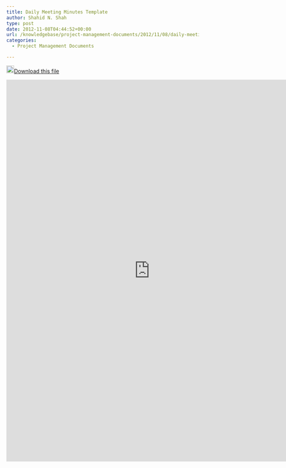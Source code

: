 ```yaml
---
title: Daily Meeting Minutes Template
author: Shahid N. Shah
type: post
date: 2012-11-08T04:44:52+00:00
url: /knowledgebase/project-management-documents/2012/11/08/daily-meeting-minutes-templatedaily-meeting-minutes-template/
categories:
  - Project Management Documents

---
```

 [<img class="alignnone size-full wp-image-64189" title="!cid_image001_png@01CDC68A" src="https://www.netspective.com/wp-content/uploads/2012/11/cid_image001_png@01CDC68A.png" alt="" width="20" height="20" />Download this file][1] 

<embed src="https://www.netspective.com/wp-content/uploads/2012/09/Module-Design-Document-Template.pdf" width="750" height="1000">
  </p>

 [1]: https://www.netspective.com/wp-content/uploads/2012/09/Module-Design-Document-Template.pdf